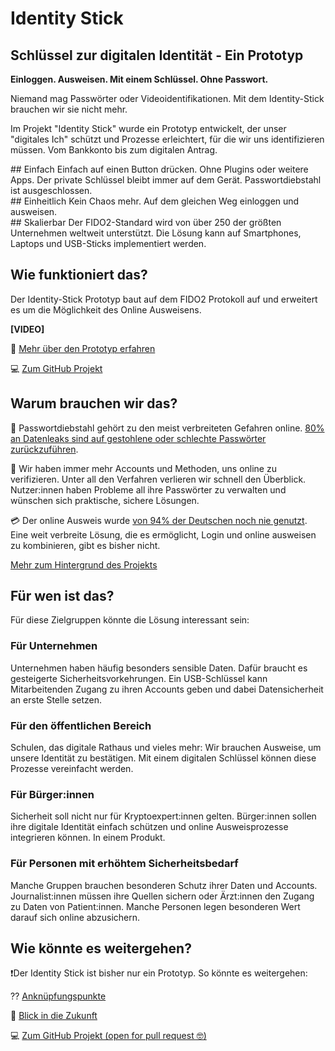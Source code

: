 # Identity Stick
## Schlüssel zur digitalen Identität - Ein Prototyp

**Einloggen. Ausweisen. Mit einem Schlüssel. Ohne Passwort.** 

Niemand mag Passwörter oder Videoidentifikationen. Mit dem Identity-Stick brauchen wir sie nicht mehr. 

Im Projekt "Identity Stick" wurde ein Prototyp entwickelt, der unser "digitales Ich" schützt und Prozesse erleichtert, für die wir uns identifizieren müssen. Vom Bankkonto bis zum digitalen Antrag.

<div class="icon-wrapper">
	<div id="icon-einfach" class="icon">
	</div>
	<div class="content">
		## Einfach
		Einfach auf einen Button drücken. Ohne Plugins oder weitere Apps. Der private Schlüssel bleibt immer auf dem Gerät. Passwortdiebstahl ist ausgeschlossen.
	</div>	
</div>

<div class="icon-wrapper">
	<div id="icon-einheitlich" class="icon">
	</div>
	<div class="content">
		## Einheitlich
		Kein Chaos mehr. Auf dem gleichen Weg einloggen und ausweisen. 
	</div>
</div>

<div class="icon-wrapper">
	<div id="icon-einheitlich" class="icon">
	</div>
	<div class="content">
		## Skalierbar
		Der FIDO2-Standard wird von über 250 der größten Unternehmen weltweit unterstützt. Die Lösung kann auf Smartphones, Laptops und USB-Sticks implementiert werden.
	</div>
</div>

## Wie funktioniert das?
Der Identity-Stick Prototyp baut auf dem FIDO2 Protokoll auf und erweitert es um die Möglichkeit des Online Ausweisens.  

**[VIDEO]**

📜 [Mehr über den Prototyp erfahren](/about_prototype)

💻 [Zum GitHub Projekt](https://github.com/identity-stick)


## Warum brauchen wir das?

🔑 Passwortdiebstahl gehört zu den meist verbreiteten Gefahren online. [80% an Datenleaks sind auf gestohlene oder schlechte Passwörter zurückzuführen](https://www.cyclonis.com/report-reveals-data-breach-due-bad-password-habits/). 

🤯 Wir haben immer mehr Accounts und Methoden, uns online zu verifizieren. Unter all den Verfahren verlieren wir schnell den Überblick. Nutzer:innen haben Probleme all ihre Passwörter zu verwalten und wünschen sich praktische, sichere Lösungen.

💳 Der online Ausweis wurde [von 94% der Deutschen noch nie genutzt](https://initiatived21.de/app/uploads/2019/10/egovernment-monitor-2019.pdf). Eine weit verbreite Lösung, die es ermöglicht, Login und online ausweisen zu kombinieren, gibt es bisher nicht. 

[Mehr zum Hintergrund des Projekts](/background)


## Für wen ist das?
Für diese Zielgruppen könnte die Lösung interessant sein:

### Für Unternehmen
Unternehmen haben häufig besonders sensible Daten. Dafür braucht es gesteigerte Sicherheitsvorkehrungen. Ein USB-Schlüssel kann Mitarbeitenden Zugang zu ihren Accounts geben und dabei Datensicherheit an erste Stelle setzen. 

### Für den öffentlichen Bereich
Schulen, das digitale Rathaus und vieles mehr: Wir brauchen Ausweise, um unsere Identität zu bestätigen. Mit einem digitalen Schlüssel können diese Prozesse vereinfacht werden.

### Für Bürger:innen
Sicherheit soll nicht nur für Kryptoexpert:innen gelten. Bürger:innen sollen ihre digitale Identität einfach schützen und online Ausweisprozesse integrieren können. In einem Produkt.

### Für Personen mit erhöhtem Sicherheitsbedarf
Manche Gruppen brauchen besonderen Schutz ihrer Daten und Accounts. Journalist:innen müssen ihre Quellen sichern oder Ärzt:innen den Zugang zu Daten von Patient:innen. Manche Personen legen besonderen Wert darauf sich online abzusichern.   

## Wie könnte es weitergehen?
❗Der Identity Stick ist bisher nur ein Prototyp. So könnte es weitergehen: 

⁇ [Anknüpfungspunkte](/about_prototype#next-steps)

🚀 [Blick in die Zukunft](/ausblick)

💻 [Zum GitHub Projekt (open for pull request 🤓)](https://github.com/identity-stick)